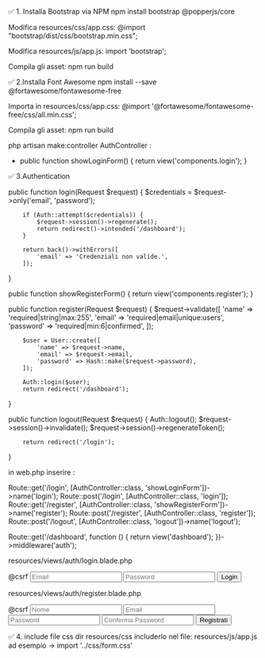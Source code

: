 

✅ 1. Installa Bootstrap via NPM
npm install bootstrap @popperjs/core

Modifica resources/css/app.css:
@import "bootstrap/dist/css/bootstrap.min.css";

Modifica resources/js/app.js:
import 'bootstrap';

Compila gli asset:
npm run build


✅ 2.Installa Font Awesome
npm install --save @fortawesome/fontawesome-free

Importa in resources/css/app.css:
@import '@fortawesome/fontawesome-free/css/all.min.css';

Compila gli asset:
npm run build

php artisan make:controller AuthController : 
- public function showLoginForm() {
  return view('components.login');
  }

✅ 3.Authentication

  public function login(Request $request) {
  $credentials = $request->only('email', 'password');

        if (Auth::attempt($credentials)) {
            $request->session()->regenerate();
            return redirect()->intended('/dashboard');
        }

        return back()->withErrors([
            'email' => 'Credenziali non valide.',
        ]);
  }

  public function showRegisterForm() {
  return view('components.register');
  }

  public function register(Request $request) {
  $request->validate([
  'name' => 'required|string|max:255',
  'email' => 'required|email|unique:users',
  'password' => 'required|min:6|confirmed',
  ]);

        $user = User::create([
            'name' => $request->name,
            'email' => $request->email,
            'password' => Hash::make($request->password),
        ]);

        Auth::login($user);
        return redirect('/dashboard');
  }

  public function logout(Request $request) {
  Auth::logout();
  $request->session()->invalidate();
  $request->session()->regenerateToken();

        return redirect('/login');
  }


in web.php inserire :

Route::get('/login', [AuthController::class, 'showLoginForm'])->name('login');
Route::post('/login', [AuthController::class, 'login']);
Route::get('/register', [AuthController::class, 'showRegisterForm'])->name('register');
Route::post('/register', [AuthController::class, 'register']);
Route::post('/logout', [AuthController::class, 'logout'])->name('logout');

Route::get('/dashboard', function () {
return view('dashboard');
})->middleware('auth');

resources/views/auth/login.blade.php
<form method="POST" action="/login">
    @csrf
    <input type="email" name="email" placeholder="Email" required>
    <input type="password" name="password" placeholder="Password" required>
    <button type="submit">Login</button>
</form>


resources/views/auth/register.blade.php
<form method="POST" action="/register">
    @csrf
    <input type="text" name="name" placeholder="Nome" required>
    <input type="email" name="email" placeholder="Email" required>
    <input type="password" name="password" placeholder="Password" required>
    <input type="password" name="password_confirmation" placeholder="Conferma Password" required>
    <button type="submit">Registrati</button>
</form>


✅ 4. include file css dir resources/css
includerlo nel file:
resources/js/app.js
ad esempio -> import '../css/form.css'
